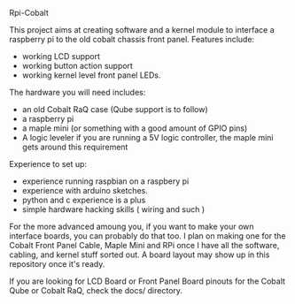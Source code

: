 Rpi-Cobalt

This project aims at creating software and a kernel module to interface a 
raspberry pi to the old cobalt chassis front panel.  Features include:

- working LCD support
- working button action support
- working kernel level front panel LEDs.

The hardware you will need includes:

- an old Cobalt RaQ case (Qube support is to follow)
- a raspberry pi
- a maple mini (or something with a good amount of GPIO pins)
- A logic leveler if you are running a 5V logic controller, the maple mini gets around this requirement


Experience to set up:

- experience running raspbian on a raspbery pi
- experience with arduino sketches.
- python and c experience is a plus
- simple hardware hacking skills ( wiring and such )

For the more advanced amoung you, if you want to make your own interface 
boards, you can probably do that too.  I plan on making one for the 
Cobalt Front Panel Cable, Maple Mini and RPi once I have all the software,
cabling, and kernel stuff sorted out.  A board layout may show up in this 
repository once it's ready.


If you are looking for LCD Board or Front Panel Board pinouts for the Cobalt Qube or Cobalt RaQ, check the docs/ directory.
